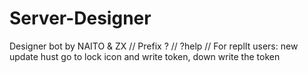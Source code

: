 # Server-Designer
Designer bot by NAITO & ZX
// Prefix ? 
// ?help
// For replIt users: new update hust go to lock icon and write token, down write the token
